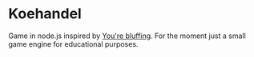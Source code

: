 Koehandel
=========

Game in node.js inspired by [You're bluffing](http://boardgamegeek.com/boardgame/1117/youre-bluffing).
For the moment just a small game engine for educational purposes.